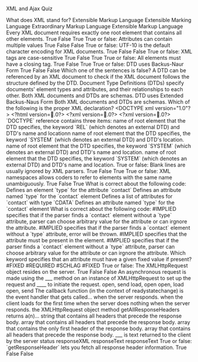 <quizTitle>XML and Ajax Quiz</quizTitle>

<content>

<quizItem>
  <question>What does XML stand for?</question>
  <answer>Extensible Markup Language</answer>
  <answer>Extensible Marking Language</answer>
  <answer>Extraordinary Markup Language</answer>
  <correctAnswer>Extensible Markup Language</correctAnswer>
</quizItem>

<quizItem>
  <question>Every XML document requires exactly one root element that contains all other elements.</question>
  <answer>True</answer>
  <answer>False</answer>
  <correctAnswer>True</correctAnswer>
</quizItem>

<quizItem>
  <question>True or false: Attributes can contain multiple values</question>
  <answer>True</answer>
  <answer>False</answer>
  <correctAnswer>False</correctAnswer>
</quizItem>

<quizItem>
  <question>True or false: UTF-10 is the default character encoding for XML documents.</question>
  <answer>True</answer>
  <answer>False</answer>
  <correctAnswer>False</correctAnswer>
</quizItem>

<quizItem>
  <question>True or false: XML tags are case-sensitive</question>
  <answer>True</answer>
  <answer>False</answer>
  <correctAnswer>True</correctAnswer>
</quizItem>

<quizItem>
  <question>True or false: All elements must have a closing tag.</question>
  <answer>True</answer>
  <answer>False</answer>
  <correctAnswer>True</correctAnswer>
</quizItem>

<quizItem>
  <question>True or false: DTD uses Backus-Naur Form</question>
  <answer>True</answer>
  <answer>False</answer>
  <correctAnswer>False</correctAnswer>
</quizItem>

<quizItem>
  <question>Which one of the sentences is false?</question>
  <answer>A DTD can be referenced by an XML document to check if the XML document follows the structure defined by the DTD.</answer>
  <answer>Document Type Definitions (DTDs) specify documents' element types and attributes, and their relationships to each other.</answer>
  <answer>Both XML documents and DTDs are schemas.</answer>
  <answer>DTD uses Extended Backus-Naus Form</answer>
  <correctAnswer>Both XML documents and DTDs are schemas.</correctAnswer>
</quizItem>

<quizItem>
  <question>Which of the following is the proper XML declaration?</question>
  <answer>&lt;DOCTYPE xml version="1.0"?&gt;</answer>
  <answer>&lt;?html version=.0?&gt;</answer>
  <answer>&lt;?xml version=.0?&gt;</answer>
  <correctAnswer>&lt;?xml version=.0?&gt;</correctAnswer>
</quizItem>

<quizItem>
  <question>`DOCTYPE` reference contains three items:</question>
  <answer>name of root element that the DTD specifies, the keyword `REL` (which denotes an external DTD) and DTD's name and locationn</answer>
  <answer>name of root element that the DTD specifies, the keyword `SYSTEM` (which denotes an external DTD) and DTD's location.</answer>
  <answer>name of root element that the DTD specifies, the keyword `SYSTEM` (which denotes an external DTD) and DTD's name and location.</answer>
  <correctAnswer>name of root element that the DTD specifies, the keyword `SYSTEM` (which denotes an external DTD) and DTD's name and location.</correctAnswer>
</quizItem>

<quizItem>
  <question>True or false: Blank lines are usually ignored by XML parsers.</question>
  <answer>True</answer>
  <answer>False</answer>
  <correctAnswer>True</correctAnswer>
</quizItem>

<quizItem>
  <question>True or false: XML namespaces allows coders to refer to elements with the same name unambiguously.</question>
  <answer>True</answer>
  <answer>False</answer>
  <correctAnswer>True</correctAnswer>
</quizItem>

<quizItem>
  <question>What is correct about the following code: <!ATTLIST contact type CDATA #IMPLIED></question>
  <answer>Defines an element `type` for the attribute `contact`</answer>
  <answer>Defines an attribute named `type` for the `contact` element</answer>
  <answer>Defines a list of attributes for `contact` with type `CDATA`</answer>
  <correctAnswer>Defines an attribute named `type` for the `contact` element</correctAnswer>
</quizItem>

<quizItem>
  <question>What is correct about the following code: <!ATTLIST contact type CDATA #IMPLIED></question>
  <answer>#IMPLIED specifies that if the parser finds a `contact` element without a `type` attribute, parser can choose arbitrary value for the attribute or can irgnore the attribute.</answer>
  <answer>#IMPLIED specifies that if the parser finds a `contact` element without a `type` attribute, error will be thrown.</answer>
  <answer>#IMPLIED specifies that the attribute must be present in the element.</answer>
  <correctAnswer>#IMPLIED specifies that if the parser finds a `contact` element without a `type` attribute, parser can choose arbitrary value for the attribute or can irgnore the attribute.</correctAnswer>
</quizItem>

<quizItem>
  <question>Which keyword specifies that an attribute must have a given fixed value if present?</question>
  <answer>#FIXED</answer>
  <answer>#REQUIRED</answer>
  <answer>#SCHLAG</answer>
  <correctAnswer>#FIXED</correctAnswer>
</quizItem>

<quizItem>
  <question>True or false: The XMLHttpRequest object resides on the server.</question>
  <answer>True</answer>
  <answer>False</answer>
  <correctAnswer>False</correctAnswer>
</quizItem>

<quizItem>
  <question>An asynchronous request is made using the ___ method on an instance of XMLHttpRequest to set up the request and ____ to initiate the request.</question>
  <answer>open, send</answer>
  <answer>load, open</answer>
  <answer>open, load</answer>
  <correctAnswer>open, send</correctAnswer>
</quizItem>

<quizItem>
  <question>The callback function (in the context of readystatechange) is the event handler that gets called...</question>
  <answer>when the server responds.</answer>
  <answer>when the client loads for the first time</answer>
  <answer>when the server does nothing</answer>
  <correctAnswer>when the server responds.</correctAnswer>
</quizItem>

<quizItem>
  <question>the XMLHttpRequest object method getAllResponseHeaders returns a(n)...</question>
  <answer>string that contains all headers that precede the response body.</answer>
  <answer>array that contains all headers that precede the response body.</answer>
  <answer>array that contains the only first header of the response body.</answer>
  <correctAnswer>array that contains all headers that precede the response body.</correctAnswer>
</quizItem>

<quizItem>
  <question>___ is text returned to the client by the server</question>
  <answer>status</answer>
  <answer>responseXML</answer>
  <answer>responseText</answer>
  <correctAnswer>responseText</correctAnswer>
</quizItem>

<quizItem>
  <question>True or false: `getResponseHeader` lets you fetch all response header information.</question>
  <answer>True</answer>
  <answer>False</answer>
  <correctAnswer>False</correctAnswer>
</quizItem>

</content>

